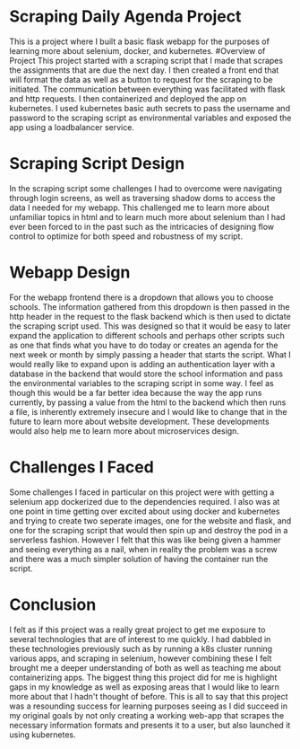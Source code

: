 # Scraping Daily Agenda Project
This is a project where I built a basic flask webapp for the purposes of learning more about selenium, docker, and kubernetes.
#Overview of Project
This project started with a scraping script that I made that scrapes the assignments that are due the next day. I then created a front end that will format the data as well as a button to request for the scraping to be initiated. The communication between everything was facilitated with flask and http requests. I then containerized and deployed the app on kubernetes. I used kubernetes basic auth secrets to pass the username and password to the scraping script as environmental variables and exposed the app using a loadbalancer service.
# Scraping Script Design
In the scraping script some challenges I had to overcome were navigating through login screens, as well as traversing shadow doms to access the data I needed for my webapp. This challenged me to learn more about unfamiliar topics in html and to learn much more about selenium than I had ever been forced to in the past such as the intricacies of designing flow control to optimize for both speed and robustness of my script.
# Webapp Design
For the webapp frontend there is a dropdown that allows you to choose schools. The information gathered from this dropdown is then passed in the http header in the request to the flask backend which is then used to dictate the scraping script used. This was designed so that it would be easy to later expand the application to different schools and perhaps other scripts such as one that finds what you have to do today or creates an agenda for the next week or month by simply passing a header that starts the script. What I would really like to expand upon is adding an authentication layer with a database in the backend that would store the school information and pass the environmental variables to the scraping script in some way. I feel as though this would be a far better idea because the way the app runs currently, by passing a value from the html to the backend which then runs a file, is inherently extremely insecure and I would like to change that in the future to learn more about website development. These developments would also help me to learn more about microservices design.
# Challenges I Faced
Some challenges I faced in particular on this project were with getting a selenium app dockerized due to the dependencies required. I also was at one point in time getting over excited about using docker and kubernetes and trying to create two seperate images, one for the website and flask, and one for the scraping script that would then spin up and destroy the pod in a serverless fashion. However I felt that this was like being given a hammer and seeing everything as a nail, when in reality the problem was a screw and there was a much simpler solution of having the container run the script.
# Conclusion
I felt as if this project was a really great project to get me exposure to several technologies that are of interest to me quickly. I had dabbled in these technologies previously such as by running a k8s cluster running various apps, and scraping in selenium, however combining these I felt brought me a deeper understanding of both as well as teaching me about containerizing apps. The biggest thing this project did for me is highlight gaps in my knowledge as well as exposing areas that I would like to learn more about that I hadn't thought of before. This is all to say that this project was a resounding success for learning purposes seeing as I did succeed in my original goals by not only creating a working web-app that scrapes the necessary information formats and presents it to a user, but also launched it using kubernetes.
